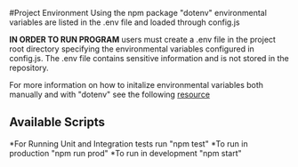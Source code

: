 #Project Environment
Using the npm package "dotenv" environmental variables are listed in the .env file and loaded through config.js

**IN ORDER TO RUN PROGRAM** users must create a .env file in the project root directory specifying the environmental variables configured in config.js. The .env file contains sensitive information and is not stored in the repository.

For more information on how to initalize environmental variables both manually and with "dotenv" see the following [resource](https://medium.com/the-node-js-collection/making-your-node-js-work-everywhere-with-environment-variables-2da8cdf6e786)

## Available Scripts
*For Running Unit and Integration tests run "npm test"
*To run in production "npm run prod"
*To run in development "npm start"
